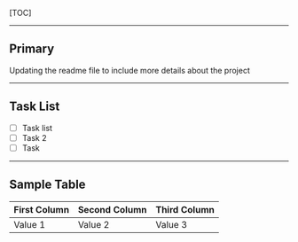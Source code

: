 [TOC]

***

## Primary
Updating the readme file to include more details about the project

***


## Task List
- [ ] Task list
- [ ] Task 2
- [ ] Task 

***

## Sample Table
First Column | Second Column | Third Column | 
--- | --- | --- |
Value 1 | Value 2 | Value 3 

